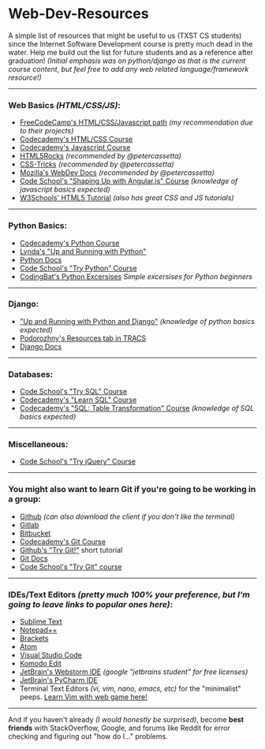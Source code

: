 # Web-Dev-Resources
A simple list of resources that might be useful to us (TXST CS students) since the Internet Software Development course is pretty much dead in the water. Help me build out the list for future students and as a reference after graduation! *(Initial emphasis was on python/django as that is the current course content, but feel free to add any web related language/framework resource!)*

---

### Web Basics *(HTML/CSS/JS)*:
- [FreeCodeCamp's HTML/CSS/Javascript path][1] *(my recommendation due to their projects)*
- [Codecademy's HTML/CSS Course][2]
- [Codecademy's Javascript Course][3]
- [HTML5Rocks][4] *(recommended by @petercassetta)*
- [CSS-Tricks][5] *(recommended by @petercassetta)*
- [Mozilla's WebDev Docs][6] *(recommended by @petercassetta)*
- [Code School's "Shaping Up with Angular.js" Course][27] *(knowledge of javascript basics expected)*
- [W3Schools' HTML5 Tutorial][32] *(also has great CSS and JS tutorials)*

---

### Python Basics:
- [Codecademy's Python Course][7]
- [Lynda's "Up and Running with Python"][8]
- [Python Docs][9]
- [Code School's "Try Python" Course][25]
- [CodingBat's Python Excersises][33] *Simple excersises for Python beginners*

---

### Django:
- ["Up and Running with Python and Django"][10] *(knowledge of python basics expected)*
- [Podorozhny's Resources tab in TRACS][11]
- [Django Docs][12]

---

### Databases:
- [Code School's "Try SQL" Course][26]
- [Codecademy's "Learn SQL" Course][30]
- [Codecademy's "SQL: Table Transformation" Course][31] *(knowledge of SQL basics expected)*

---

### Miscellaneous:
- [Code School's "Try jQuery" Course][28]

---

### You might also want to learn Git if you're going to be working in a group:
- [Github][13] *(can also download the client if you don't like the terminal)*
- [Gitlab][35]
- [Bitbucket][36]
- [Codecademy's Git Course][14]
- [Github's "Try Git!"][15] short tutorial 
- [Git Docs][16]
- [Code School's "Try Git" course][29]

---

### IDEs/Text Editors *(pretty much 100% your preference, but I'm going to leave links to popular ones here)*:
- [Sublime Text][17]
- [Notepad++][18]
- [Brackets][19]
- [Atom][20]
- [Visual Studio Code][34]
- [Komodo Edit][21]
- [JetBrain's Webstorm IDE][22] *(google "jetbrains student" for free licenses)*
- [JetBrain's PyCharm IDE][23]
- Terminal Text Editors *(vi, vim, nano, emacs, etc)* for the "minimalist" peeps. [Learn Vim with web game here!][24]

---

And if you haven't already *(I would honestly be surprised)*, become **best friends** with StackOverflow, Google, and forums like Reddit for error checking and figuring out "how do I..." problems.

[1]: https://www.freecodecamp.com "FreeCodeCamp"
[2]: https://www.codecademy.com/learn/web "Codecademy - HMTL/CSS"
[3]: https://www.codecademy.com/learn/javascript "Codecademy - Javascript"
[4]: http://www.html5rocks.com/en/ "HTML5Rocks"
[5]: https://css-tricks.com/ "CSS-Tricks"
[6]: https://developer.mozilla.org/en-US/docs/Web "Mozilla Docs"
[7]: https://www.codecademy.com/learn/python "Codecademy - Python"
[8]: https://www.lynda.com/Python-tutorials/Up-Running-Python/122467-2.html "Lynda - Python"
[9]: https://docs.python.org/3/ "Python Docs"
[10]: https://www.lynda.com/Web-Development-tutorials/Up-Running-Python-Django/386287-2.html?srchtrk=index%3a1%0alinktypeid%3a2%0aq%3adjango%0apage%3a1%0as%3arelevance%0asa%3atrue%0aproducttypeid%3a2 "Lynda - Django"
[11]: https://tracs.txstate.edu "TRACS"
[12]: https://docs.djangoproject.com/en/1.10/ "Django Docs"
[13]: https://github.com/ "GitHub"
[14]: https://www.codecademy.com/learn/learn-git "Codecademy - Git"
[15]: https://try.github.io/levels/1/challenges/1 "Github - Try Git!"
[16]: https://git-scm.com/documentation "Git Docs"
[17]: https://www.sublimetext.com/ "Sublime Text"
[18]: https://notepad-plus-plus.org/download/v6.9.2.html "Notepad++"
[19]: http://brackets.io/ "Brackets"
[20]: https://atom.io/ "Atom"
[21]: http://komodoide.com/komodo-edit/ "Komodo Edit"
[22]: https://www.jetbrains.com/webstorm/ "JetBrains - Webstorm"
[23]: https://www.jetbrains.com/pycharm/ "JetBrains - Pycharm"
[24]: http://vim-adventures.com/ "Vim Adventures"
[25]: https://www.codeschool.com/courses/try-python "Code School - Try Python"
[26]: https://www.codeschool.com/courses/try-sql "Code School - Try SQL"
[27]: https://www.codeschool.com/courses/shaping-up-with-angular-js "Code School - Angular.js Intro"
[28]: https://www.codeschool.com/courses/try-jquery "Code School - Try jQuery"
[29]: https://www.codeschool.com/courses/try-git "Code School - Try Git"
[30]: https://www.codecademy.com/learn/learn-sql "Codecadmey - Learn SQL"
[31]: https://www.codecademy.com/learn/sql-table-transformation "Codecademy - Intermediate SQL"
[32]: http://www.w3schools.com/html/ "w3Schools HTML5 Tutorial"
[33]: http://codingbat.com/python "CodingBat Python"
[34]: https://code.visualstudio.com/ "Visual Studio Code"
[35]: https://about.gitlab.com/ "Gitlab"
[36]: https://bitbucket.org/ "Bitbucket"
